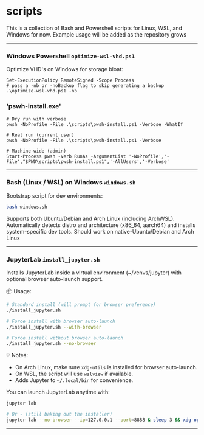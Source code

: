 # scripts

This is a collection of Bash and Powershell scripts for Linux, WSL, and Windows for now. Example usage will be added as the repository grows

---

### Windows Powershell `optimize-wsl-vhd.ps1`

Optimize VHD's on Windows for storage bloat:
```pwsh
Set-ExecutionPolicy RemoteSigned -Scope Process
# pass a -nb or -noBackup flag to skip generating a backup
.\optimize-wsl-vhd.ps1 -nb 
```

### 'pswh-install.exe'
```pwsh
# Dry run with verbose
pwsh -NoProfile -File .\scripts\pwsh-install.ps1 -Verbose -WhatIf

# Real run (current user)
pwsh -NoProfile -File .\scripts\pwsh-install.ps1 -Verbose

# Machine-wide (admin)
Start-Process pwsh -Verb RunAs -ArgumentList '-NoProfile','-File',"$PWD\scripts\pwsh-install.ps1",'-AllUsers','-Verbose'
```

---

### Bash (Linux / WSL) on Windows `windows.sh` 

Bootstrap script for dev environments:
```bash
bash windows.sh
```

Supports both Ubuntu/Debian and Arch Linux (including ArchWSL).
Automatically detects distro and architecture (x86_64, aarch64) and installs system-specific dev tools.
Should work on native-Ubuntu/Debian and Arch Linux

---

### JupyterLab `install_jupyter.sh`

Installs JupyterLab inside a virtual environment (~/venvs/jupyter) with optional browser auto-launch support.

📦 Usage:
```bash
# Standard install (will prompt for browser preference)
./install_jupyter.sh

# Force install with browser auto-launch
./install_jupyter.sh --with-browser

# Force install without browser auto-launch
./install_jupyter.sh --no-browser
```

💡 Notes:

- On Arch Linux, make sure `xdg-utils` is installed for browser auto-launch.
- On WSL, the script will use `wslview` if available.
- Adds Jupyter to `~/.local/bin` for convenience.

You can launch JupyterLab anytime with:
```bash
jupyter lab

# Or - (still baking out the installer)
jupyter lab --no-browser --ip=127.0.0.1 --port=8888 & sleep 3 && xdg-open "$(jupyter lab list 2>/dev/null | grep -o 'http://127.0.0.1:8888[^ ]*' | head -n1 || echo http://127.0.0.1:8888)"
```

---

